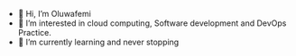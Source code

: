- 👋 Hi, I’m Oluwafemi
- 👀 I’m interested in cloud computing, Software development and DevOps Practice.
- 🌱 I’m currently learning and never stopping

<!---
oluwafemiayo/oluwafemiayo is a ✨ special ✨ repository because its `README.md` (this file) appears on your GitHub profile.
You can click the Preview link to take a look at your changes.
--->
